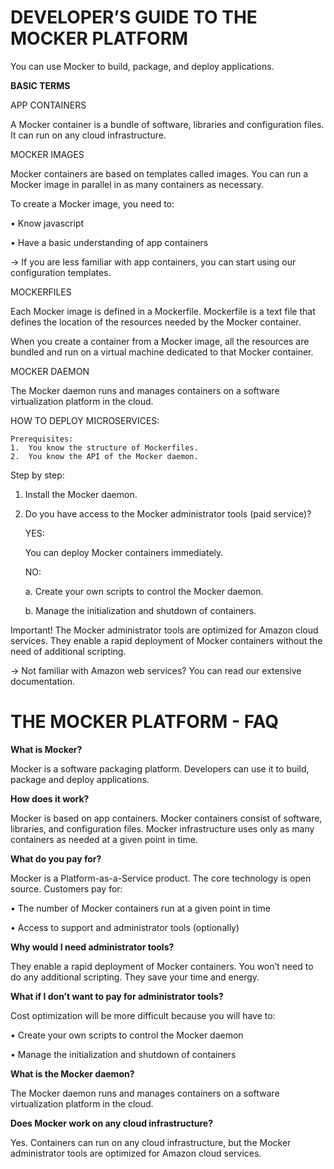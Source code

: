 <h1> DEVELOPER’S GUIDE TO THE MOCKER PLATFORM </h1>

You can use Mocker to build, package, and deploy applications.

**BASIC TERMS** 

APP CONTAINERS	

A Mocker container is a bundle of software, libraries and configuration files. It can run on any cloud infrastructure.

MOCKER IMAGES	

Mocker containers are based on templates called images. You can run a Mocker image in parallel in as many containers as necessary.

To create a Mocker image, you need to:

•	Know javascript

•	Have a basic understanding of app containers 

->	If you are less familiar with app containers, you can start using our configuration templates.

MOCKERFILES	

Each Mocker image is defined in a Mockerfile. Mockerfile is a text file that defines the location of the resources needed by the Mocker container. 

When you create a container from a Mocker image, all the resources are bundled and run on a virtual machine dedicated to that Mocker container.

MOCKER DAEMON	

The Mocker daemon runs and manages containers on a software virtualization platform in the cloud.

HOW TO DEPLOY MICROSERVICES:

	Prerequisites:
	1.	You know the structure of Mockerfiles.
	2.	You know the API of the Mocker daemon.

Step by step:
1.	Install the Mocker daemon.
2.	Do you have access to the Mocker administrator tools (paid service)?

	YES:	
	
	You can deploy Mocker containers immediately.

	NO:	
	
	a. Create your own scripts to control the Mocker daemon.

	b. Manage the initialization and shutdown of containers.
	 


Important!
The Mocker administrator tools are optimized for Amazon cloud services. They enable a rapid deployment of Mocker containers without the need of additional scripting. 

->	Not familiar with Amazon web services? You can read our extensive documentation.


<h1> THE MOCKER PLATFORM - FAQ </h1>

**What is Mocker?**

Mocker is a software packaging platform. Developers can use it to build, package and deploy applications. 

**How does it work?**

Mocker is based on app containers. Mocker containers consist of software, libraries, and configuration files. Mocker infrastructure uses only as many containers as needed at a given point in time.

**What do you pay for?**

Mocker is a Platform-as-a-Service product. The core technology is open source. Customers pay for: 

•	The number of Mocker containers run at a given point in time

•	Access to support and administrator tools (optionally)

**Why would I need administrator tools?**

They enable a rapid deployment of Mocker containers. You won’t need to do any additional scripting. They save your time and energy.

**What if I don’t want to pay for administrator tools?**

Cost optimization will be more difficult because you will have to:

•	Create your own scripts to control the Mocker daemon

•	Manage the initialization and shutdown of containers

**What is the Mocker daemon?**

The Mocker daemon runs and manages containers on a software virtualization platform in the cloud.

**Does Mocker work on any cloud infrastructure?**

Yes. Containers can run on any cloud infrastructure, but the Mocker administrator tools are optimized for Amazon cloud services. 


